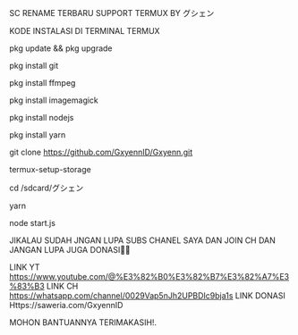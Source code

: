 SC RENAME TERBARU SUPPORT TERMUX BY グシェン

KODE INSTALASI DI TERMINAL TERMUX 

pkg update && pkg upgrade

pkg install git

pkg install ffmpeg

pkg install imagemagick

pkg install nodejs

pkg install yarn

git clone https://github.com/GxyennID/Gxyenn.git

termux-setup-storage

cd /sdcard/グシェン

yarn

node start.js

JIKALAU SUDAH JNGAN LUPA SUBS CHANEL SAYA DAN JOIN CH DAN JANGAN LUPA JUGA DONASI🌻😎

LINK YT https://www.youtube.com/@%E3%82%B0%E3%82%B7%E3%82%A7%E3%83%B3
LINK CH https://whatsapp.com/channel/0029Vap5nJh2UPBDIc9bja1s
LINK DONASI Https://saweria.com/GxyennID

MOHON BANTUANNYA 
TERIMAKASIH!.
